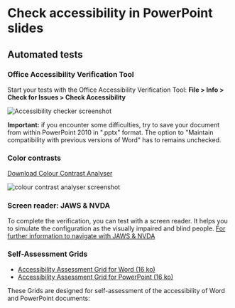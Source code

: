 # Check accessibility in PowerPoint slides 
<script>$(document).ready(function () {
    setBreadcrumb([
        {"label":"Microsoft PowerPoint", "url": "./powerpoint.html"},
        {"label":"How to test my document"}
    ]);
    addSubMenu([
        {"label":"Create an accessible document","url":"powerpoint-create.html"}, 
        {"label":"How to test my document","url":"powerpoint-test.html", "expanded": true}
    ]);
});</script>

<style>h3 {font-size: 1rem;}</style>
<span data-menuitem="powerpoint"></span>

## Automated tests
### Office Accessibility Verification Tool

Start your tests with the Office Accessibility Verification Tool: 
**File > Info > Check for Issues > Check Accessibility**

<img alt="Accessibility checker screenshot" src="./images/word_verification_en.png" class="img-fluid" />  

**Important:** if you encounter some difficulties, try to save your document from within PowerPoint 2010 in ".pptx" format. The option to "Maintain compatibility with previous versions of Word" has to remains unchecked. 

### Color contrasts
[Download Colour Contrast Analyser](https://developer.paciellogroup.com/resources/contrastanalyser/)

<img alt="colour contrast analyser screenshot" src="./images/cca.png" class="img-fluid" />  

### Screen reader: JAWS & NVDA
To complete the verification, you can test with a screen reader. 
It helps you to simulate the configuration as the visually impaired and blind people.
[For further information to navigate with JAWS & NVDA](http://a11y-guidelines.orange.com/web/methodes-outils-lecteur-ecran.html)

### Self-Assessment Grids 
- <a href="AXS_assess_grid_WORD_EN.xlsx">Accessibility Assessment Grid for Word (16 ko)</a>
- <a href="AXS_assess_grid_PPT_EN.xlsx">Accessibility Assessment Grid for PowerPoint (16 ko)</a>

These Grids are designed for self-assessment of the accessibility of Word and PowerPoint documents: 
<!--  This file is part of a11y-guidelines | Our vision of mobile & web accessibility guidelines and best practices, with valid/invalid examples.
 Copyright (C) 2016  Orange SA
 See the Creative Commons Legal Code Attribution-ShareAlike 3.0 Unported License for more details (LICENSE file). -->